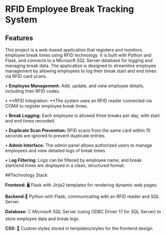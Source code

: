 # RFID Employee Break Tracking System
## Features
This project is a web-based application that registers and monitors employee break times using RFID technology. It is built with Python and Flask, and connects to a Microsoft SQL Server database for logging and managing break data. The application is designed to streamline employee management by allowing employees to log their break start and end times via RFID card scans.




• **Employee Management:** Add, update, and view employee details, including their RFID codes.

• **RFID Integration: **The system uses an RFID reader connected via COM4 to register employee break times.

• **Break Logging:** Each employee is allowed three breaks per day, with start and end times recorded.

• **Duplicate Scan Prevention:** RFID scans from the same card within 15 seconds are ignored to prevent duplicate entries.

• **Admin Interface:** The admin panel allows authorized users to manage employees and view detailed logs of break times.

• L**og Filtering:** Logs can be filtered by employee name, and break start/end times are displayed in a clean, structured format.


##Technology Stack


**Frontend:** 🖥️ Flask with Jinja2 templates for rendering dynamic web pages.

**Backend:**🐍 Python with Flask, communicating with an RFID reader and SQL Server.

**Database:** 🗄️ Microsoft SQL Server (using ODBC Driver 17 for SQL Server) to store employee data and break logs.

**CSS:** 🎨 Custom styles stored in templates/styles for the frontend design.

